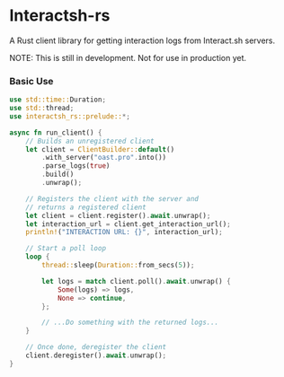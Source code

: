 # Interactsh-rs
A Rust client library for getting interaction logs from Interact.sh servers.

NOTE: This is still in development. Not for use in production yet.

### Basic Use
```rust
use std::time::Duration;
use std::thread;
use interactsh_rs::prelude::*;

async fn run_client() {
    // Builds an unregistered client
    let client = ClientBuilder::default()
        .with_server("oast.pro".into())
        .parse_logs(true)
        .build()
        .unwrap();

    // Registers the client with the server and
    // returns a registered client
    let client = client.register().await.unwrap();
    let interaction_url = client.get_interaction_url();
    println!("INTERACTION URL: {}", interaction_url);

    // Start a poll loop
    loop {
        thread::sleep(Duration::from_secs(5));

        let logs = match client.poll().await.unwrap() {
            Some(logs) => logs,
            None => continue,
        };

        // ...Do something with the returned logs...
    }

    // Once done, deregister the client
    client.deregister().await.unwrap();
}
```
